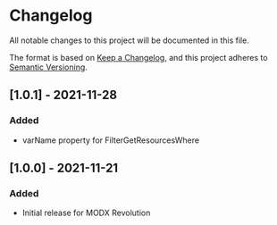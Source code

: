 # Changelog

All notable changes to this project will be documented in this file.

The format is based on [Keep a Changelog](https://keepachangelog.com/en/1.0.0/),
and this project adheres to [Semantic Versioning](https://semver.org/spec/v2.0.0.html).

## [1.0.1] - 2021-11-28

### Added

- varName property for FilterGetResourcesWhere

## [1.0.0] - 2021-11-21

### Added

- Initial release for MODX Revolution
